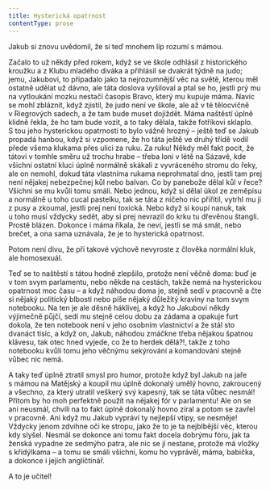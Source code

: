 ```yaml
---
title: Hysterická opatrnost
contentType: prose
---
```


Jakub si znovu uvědomil, že si teď mnohem líp rozumí s mámou.

  

Začalo to už někdy před rokem, když se ve škole odhlásil z historického kroužku a z Klubu mladého diváka a přihlásil se dvakrát týdně na judo; jemu, Jakubovi, to připadalo jako ta nejrozumnější věc na světě, kterou měl ostatně udělat už dávno, ale táta doslova vyšiloval a ptal se ho, jestli prý mu na vytloukání mozku nestačí časopis Bravo, který mu kupuje máma. Navíc se mohl zbláznit, když zjistil, že judo není ve škole, ale až v té tělocvičně v Riegrových sadech, a že tam bude muset dojíždět. Máma naštěstí úplně klidně řekla, že ho tam bude vozit, a to taky dělala, takže fotříkovi sklaplo. S tou jeho hysterickou opatrností to bylo vážně hrozný – ještě teď se Jakub propadá hanbou, když si vzpomene, že ho táta ještě ve druhý třídě vodil přede všema klukama přes ulici za ruku. Za ruku! Někdy měl fakt pocit, že tátovi v tomhle směru už trochu hrabe – třeba loni v létě na Sázavě, kde všichni ostatní kluci úplně normálně skákali z vyvráceného stromu do řeky, ale on nemohl, dokud táta vlastníma rukama neprohmatal dno, jestli tam prej není nějakej nebezpečnej kůl nebo balvan. Co by panebože dělal kůl v řece? Všichni se mu kvůli tomu smáli. Nebo jednou, když si dělal úkol ze zeměpisu a normálně u toho cucal pastelku, tak se táta z ničeho nic přiřítil, vytrhl mu ji z pusy a zkoumal, jestli prej není toxická. Nebo když si koupí nanuk, tak u toho musí vždycky sedět, aby si prej nevrazil do krku tu dřevěnou štangli. Prostě blázen. Dokonce i máma říkala, že neví, jestli se má smát, nebo brečet, a ona sama uznávala, že je to hysterická opatrnost.

Potom není divu, že při takové výchově nevyroste z člověka normální kluk, ale homosexuál.

Teď se to naštěstí s tátou hodně zlepšilo, protože není věčně doma: buď je v tom svym parlamentu, nebo někde na cestách, takže nemá na hysterickou opatrnost moc času – a když náhodou doma je, stejně sedí v pracovně a čte si nějaký politický blbosti nebo píše nějaký důležitý kraviny na tom svym notebooku. Na ten je ale děsně háklivej, a když ho Jakubovi někdy výjimečně půjčí, sedí mu stejně celou dobu za zádama a opakuje furt dokola, že ten notebook není v jeho osobním vlastnictví a že stál sto dvanáct tisíc, a když on, Jakub, náhodou zmáčkne třeba nějakou špatnou klávesu, tak otec hned vyjede, co že to herdek dělá?!, takže z toho notebooku kvůli tomu jeho věčnýmu sekýrování a komandování stejně vůbec nic nemá.

A taky teď úplně ztratil smysl pro humor, protože když byl Jakub na jaře s mámou na Matějský a koupil mu úplně dokonalý umělý hovno, zakroucený a všechno, za který utratil veškerý svý kapesný, tak se táta vůbec nesmál! Přitom by ho moh perfektně použít na nějakej fór v parlamentu! Ale on se ani neusmál, chvíli na to fakt úplně dokonalý hovno zíral a potom se zavřel v pracovně. Ani když mu Jakub vypráví ty nejlepší vtipy, se nesměje! Vždycky jenom zdvihne oči ke stropu, jako že to je ta nejblbější věc, kterou kdy slyšel. Nesmál se dokonce ani tomu fakt docela dobrýmu fóru, jak ta ženská vypadne ze sedmýho patra, ale nic se jí nestane, protože má vložky s křidýlkama – a tomu se smáli všichni, komu ho vyprávěl, máma, babička, a dokonce i jejich angličtinář.

A to je učitel!
